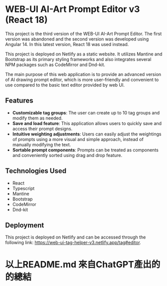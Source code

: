 
# WEB-UI AI-Art Prompt Editor v3 (React 18)

This project is the third version of the WEB-UI AI-Art Prompt Editor. The first version was abandoned and the second version was developed using Angular 14. In this latest version, React 18 was used instead.

This project is deployed on Netlify as a static website. It utilizes Mantine and Bootstrap as its primary styling frameworks and also integrates several NPM packages such as CodeMirror and Dnd-kit.

The main purpose of this web application is to provide an advanced version of AI drawing prompt editor, which is more user-friendly and convenient to use compared to the basic text editor provided by web UI.

## Features

- **Customizable tag groups**: The user can create up to 10 tag groups and modify them as needed.
- **Save and load feature**: This application allows users to quickly save and access their prompt designs.
- **Intuitive weighting adjustments**: Users can easily adjust the weightings of prompts using a more visual and simple approach, instead of manually modifying the text.
- **Sortable prompt components**: Prompts can be treated as components and conveniently sorted using drag and drop feature.

## Technologies Used

- React
- Typescript
- Mantine
- Bootstrap
- CodeMirror
- Dnd-kit

## Deployment

This project is deployed on Netlify and can be accessed through the following link: https://web-ui-tag-helper-v3.netlify.app/tag#editor.

# 以上README.md 來自ChatGPT產出的的總結
